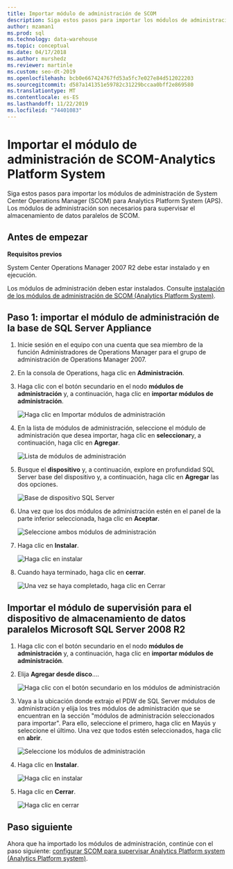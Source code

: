 ```yaml
---
title: Importar módulo de administración de SCOM
description: Siga estos pasos para importar los módulos de administración de System Center Operations Manager (SCOM) para Analytics Platform System (APS). Los módulos de administración son necesarios para supervisar el almacenamiento de datos paralelos de SCOM.
author: mzaman1
ms.prod: sql
ms.technology: data-warehouse
ms.topic: conceptual
ms.date: 04/17/2018
ms.author: murshedz
ms.reviewer: martinle
ms.custom: seo-dt-2019
ms.openlocfilehash: bcb0e667424767fd53a5fc7e027e84d512022203
ms.sourcegitcommit: d587a141351e59782c31229bccaa0bff2e869580
ms.translationtype: MT
ms.contentlocale: es-ES
ms.lasthandoff: 11/22/2019
ms.locfileid: "74401083"
---
```

# <a name="import-the-scom-management-pack---analytics-platform-system"></a>Importar el módulo de administración de SCOM-Analytics Platform System
Siga estos pasos para importar los módulos de administración de System Center Operations Manager (SCOM) para Analytics Platform System (APS). Los módulos de administración son necesarios para supervisar el almacenamiento de datos paralelos de SCOM. 
  
## <a name="BeforeBegin"></a>Antes de empezar  
**Requisitos previos**  
  
System Center Operations Manager 2007 R2 debe estar instalado y en ejecución.  
  
Los módulos de administración deben estar instalados. Consulte [instalación de los módulos de administración de SCOM &#40;Analytics Platform System&#41;](install-the-scom-management-packs.md).  
  
## <a name="Step1"></a>Paso 1: importar el módulo de administración de la base de SQL Server Appliance  
  
1.  Inicie sesión en el equipo con una cuenta que sea miembro de la función Administradores de Operations Manager para el grupo de administración de Operations Manager 2007.  
  
2.  En la consola de Operations, haga clic en **Administración**.  
  
3.  Haga clic con el botón secundario en el nodo **módulos de administración** y, a continuación, haga clic en **importar módulos de administración**.  
  
    ![Haga clic en Importar módulos de administración](./media/import-the-scom-management-pack-for-pdw/SCOM_IMP.png "SCOM_IMP")  
  
4.  En la lista de módulos de administración, seleccione el módulo de administración que desea importar, haga clic en **seleccionar**y, a continuación, haga clic en **Agregar**.  
  
    ![Lista de módulos de administración](./media/import-the-scom-management-pack-for-pdw/SCOM_IMP2.png "SCOM_IMP2")  
  
5.  Busque el **dispositivo** y, a continuación, explore en profundidad SQL Server base del dispositivo y, a continuación, haga clic en **Agregar** las dos opciones.  
  
    ![Base de dispositivo SQL Server](./media/import-the-scom-management-pack-for-pdw/SCOM_IMP3.png "SCOM_IMP3")  
  
6.  Una vez que los dos módulos de administración estén en el panel de la parte inferior seleccionada, haga clic en **Aceptar**.  
  
    ![Seleccione ambos módulos de administración](./media/import-the-scom-management-pack-for-pdw/SCOM_IMP4.png "SCOM_IMP4")  
  
7.  Haga clic en **Instalar**.  
  
    ![Haga clic en instalar](./media/import-the-scom-management-pack-for-pdw/SCOM_IMP5.png "SCOM_IMP5")  
  
8.  Cuando haya terminado, haga clic en **cerrar**.  
  
    ![Una vez se haya completado, haga clic en Cerrar](./media/import-the-scom-management-pack-for-pdw/SCOM_IMP6.png "SCOM_IMP6")  
  
## <a name="Step2"></a>Importar el módulo de supervisión para el dispositivo de almacenamiento de datos paralelos Microsoft SQL Server 2008 R2  
  
1.  Haga clic con el botón secundario en el nodo **módulos de administración** y, a continuación, haga clic en **importar módulos de administración**.  
  
2.  Elija **Agregar desde disco**....  
  
    ![Haga clic con el botón secundario en los módulos de administración](./media/import-the-scom-management-pack-for-pdw/SCOM_PDW.png "SCOM_PDW")  
  
3.  Vaya a la ubicación donde extrajo el PDW de SQL Server módulos de administración y elija los tres módulos de administración que se encuentran en la sección "módulos de administración seleccionados para importar". Para ello, seleccione el primero, haga clic en Mayús y seleccione el último. Una vez que todos estén seleccionados, haga clic en **abrir**.  
  
    ![Seleccione los módulos de administración](./media/import-the-scom-management-pack-for-pdw/SCOM_PDW2.png "SCOM_PDW2")  
  
4.  Haga clic en **Instalar**.  
  
    ![Haga clic en instalar](./media/import-the-scom-management-pack-for-pdw/SCOM_PDW3.png "SCOM_PDW3")  
  
5.  Haga clic en **Cerrar**.  
  
    ![Haga clic en cerrar](./media/import-the-scom-management-pack-for-pdw/SCOM_PDW4.png "SCOM_PDW4")  
  
## <a name="next-step"></a>Paso siguiente  
Ahora que ha importado los módulos de administración, continúe con el paso siguiente: [configurar SCOM para supervisar Analytics Platform system &#40;Analytics Platform system&#41;](configure-scom-to-monitor-analytics-platform-system.md).  
  
<!-- MISSING LINKS ## See Also  
[Common Metadata Query Examples &#40;SQL Server PDW&#41;](../sqlpdw/common-metadata-query-examples-sql-server-pdw.md)  -->  
  
